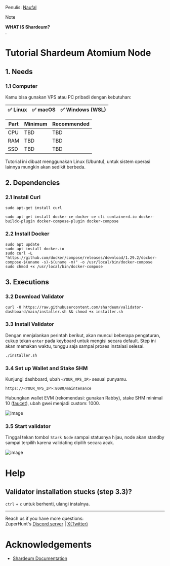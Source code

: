 Penulis: [Naufal](https://x.com/0xfal)

> [!NOTE]
> **WHAT IS Shardeum?**\
> .

# Tutorial Shardeum Atomium Node

## 1. Needs

### 1.1 Computer

Kamu bisa gunakan VPS atau PC pribadi dengan kebutuhan:

| ✅ Linux | ✅ macOS | ✅ Windows (WSL) |
| ------------- | ------------- | ------------- |

| Part | Minimum | Recommended |
| ------------- | ------------- | ------------- |
| CPU | TBD | TBD |
| RAM | TBD | TBD |
| SSD | TBD | TBD |

Tutorial ini dibuat menggunakan Linux (Ubuntu), untuk sistem operasi lainnya mungkin akan sedikit berbeda.

## 2. Dependencies

### 2.1 Install Curl

```
sudo apt-get install curl
```

```
sudo apt-get install docker-ce docker-ce-cli containerd.io docker-buildx-plugin docker-compose-plugin docker-compose
```

### 2.2 Install Docker

```
sudo apt update
sudo apt install docker.io
sudo curl -L "https://github.com/docker/compose/releases/download/1.29.2/docker-compose-$(uname -s)-$(uname -m)" -o /usr/local/bin/docker-compose
sudo chmod +x /usr/local/bin/docker-compose
```

## 3. Executions

### 3.2 Download Validator

```
curl -O https://raw.githubusercontent.com/shardeum/validator-dashboard/main/installer.sh && chmod +x installer.sh
```

### 3.3 Install Validator

Dengan menjalankan perintah berikut, akan muncul beberapa pengaturan, cukup tekan `enter` pada keyboard untuk mengisi secara default. Step ini akan memakan waktu, tunggu saja sampai proses instalasi selesai.
```
./installer.sh
```

### 3.4 Set up Wallet and Stake SHM

Kunjungi dashboard, ubah `<YOUR_VPS_IP>` sesuai punyamu.
```
https://<YOUR_VPS_IP>:8080/maintenance
```
Hubungkan wallet EVM (rekomendasi: gunakan Rabby), stake SHM minimal 10 ([faucet](https://docs.shardeum.org/docs/faucet/claim)), ubah gwei menjadi custom: 1000.

![image](https://github.com/user-attachments/assets/e45efc4a-29b1-4a74-b1f0-46d30eaa0eae)

### 3.5 Start validator

Tinggal tekan tombol `Stark Node` sampai statusnya hijau, node akan standby sampai terpilih karena validating dipilih secara acak.

![image](https://github.com/user-attachments/assets/8e5bd80f-d7ab-47c5-9d37-ce668f1e7b74)

# Help

## Validator installation stucks (step 3.3)?

`ctrl` + `c` untuk berhenti, ulangi instalnya.

---

Reach us if you have more questions:\
ZuperHunt's [Discord server](https://discord.gg/ZuperHunt) | [X(Twitter)](https://twitter.com/ZuperHunt)

# Acknowledgements

* [Shardeum Documentation](https://docs.shardeum.org/docs/node/run/validator)
